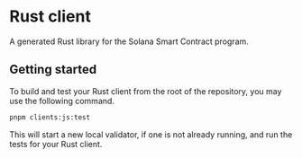 # Rust client

A generated Rust library for the Solana Smart Contract program.

## Getting started

To build and test your Rust client from the root of the repository, you may use the following command.

```sh
pnpm clients:js:test
```

This will start a new local validator, if one is not already running, and run the tests for your Rust client.





